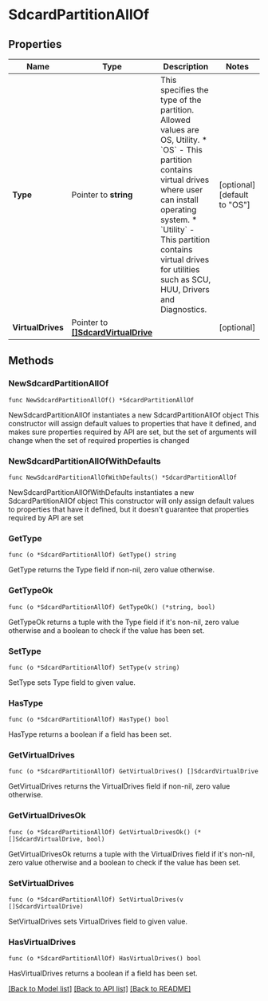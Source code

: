 # SdcardPartitionAllOf

## Properties

Name | Type | Description | Notes
------------ | ------------- | ------------- | -------------
**Type** | Pointer to **string** | This specifies the type of the partition. Allowed values are OS, Utility. * &#x60;OS&#x60; - This partition contains virtual drives where user can install operating system. * &#x60;Utility&#x60; - This partition contains virtual drives for utilities such as SCU, HUU, Drivers and Diagnostics. | [optional] [default to "OS"]
**VirtualDrives** | Pointer to [**[]SdcardVirtualDrive**](sdcard.VirtualDrive.md) |  | [optional] 

## Methods

### NewSdcardPartitionAllOf

`func NewSdcardPartitionAllOf() *SdcardPartitionAllOf`

NewSdcardPartitionAllOf instantiates a new SdcardPartitionAllOf object
This constructor will assign default values to properties that have it defined,
and makes sure properties required by API are set, but the set of arguments
will change when the set of required properties is changed

### NewSdcardPartitionAllOfWithDefaults

`func NewSdcardPartitionAllOfWithDefaults() *SdcardPartitionAllOf`

NewSdcardPartitionAllOfWithDefaults instantiates a new SdcardPartitionAllOf object
This constructor will only assign default values to properties that have it defined,
but it doesn't guarantee that properties required by API are set

### GetType

`func (o *SdcardPartitionAllOf) GetType() string`

GetType returns the Type field if non-nil, zero value otherwise.

### GetTypeOk

`func (o *SdcardPartitionAllOf) GetTypeOk() (*string, bool)`

GetTypeOk returns a tuple with the Type field if it's non-nil, zero value otherwise
and a boolean to check if the value has been set.

### SetType

`func (o *SdcardPartitionAllOf) SetType(v string)`

SetType sets Type field to given value.

### HasType

`func (o *SdcardPartitionAllOf) HasType() bool`

HasType returns a boolean if a field has been set.

### GetVirtualDrives

`func (o *SdcardPartitionAllOf) GetVirtualDrives() []SdcardVirtualDrive`

GetVirtualDrives returns the VirtualDrives field if non-nil, zero value otherwise.

### GetVirtualDrivesOk

`func (o *SdcardPartitionAllOf) GetVirtualDrivesOk() (*[]SdcardVirtualDrive, bool)`

GetVirtualDrivesOk returns a tuple with the VirtualDrives field if it's non-nil, zero value otherwise
and a boolean to check if the value has been set.

### SetVirtualDrives

`func (o *SdcardPartitionAllOf) SetVirtualDrives(v []SdcardVirtualDrive)`

SetVirtualDrives sets VirtualDrives field to given value.

### HasVirtualDrives

`func (o *SdcardPartitionAllOf) HasVirtualDrives() bool`

HasVirtualDrives returns a boolean if a field has been set.


[[Back to Model list]](../README.md#documentation-for-models) [[Back to API list]](../README.md#documentation-for-api-endpoints) [[Back to README]](../README.md)


